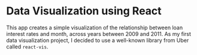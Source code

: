 # Data Visualization using React

This app creates a simple visualization of the relationship between loan interest rates and month, across years between 2009 and 2011. As my first data visualization project, I decided to use a well-known library from Uber called `react-vis`.
